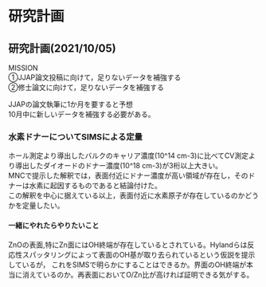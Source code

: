 



# 研究計画

## 研究計画(2021/10/05)

MISSION  
①JJAP論文投稿に向けて，足りないデータを補強する  
②修士論文に向けて，足りないデータを補強する  

JJAPの論文執筆に1か月を要すると予想  
10月中に新しいデータを補強する必要がある。

### 水素ドナーについてSIMSによる定量
ホール測定より導出したバルクのキャリア濃度(10^14 cm-3)に比べてCV測定より導出したダイオードのドナー濃度(10^18 cm-3)が3桁以上大きい。  
MNCで提示した解釈では，表面付近にドナー濃度が高い領域が存在し，そのドナーは水素に起因するものであると結論付けた。  
この解釈を中心に据えている以上，表面付近に水素原子が存在しているのかどうかを定量したい。

#### 一緒にやれたらやりたいこと
ZnOの表面,特にZn面にはOH終端が存在しているとされている。Hylandらは反応性スパッタリングによって表面のOH基が取り去られているという仮説を提示しているが，
これをSIMSで明らかにすることはできるか。界面のOH終端が本当に消えているのか。再表面においてO/Zn比が高ければ証明できる気がする。
